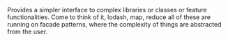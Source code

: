 Provides a simpler interface to complex libraries or classes or feature functionalities. Come to think of it, lodash, map, reduce all of these are running on facade patterns, where the complexity of things are abstracted from the user.